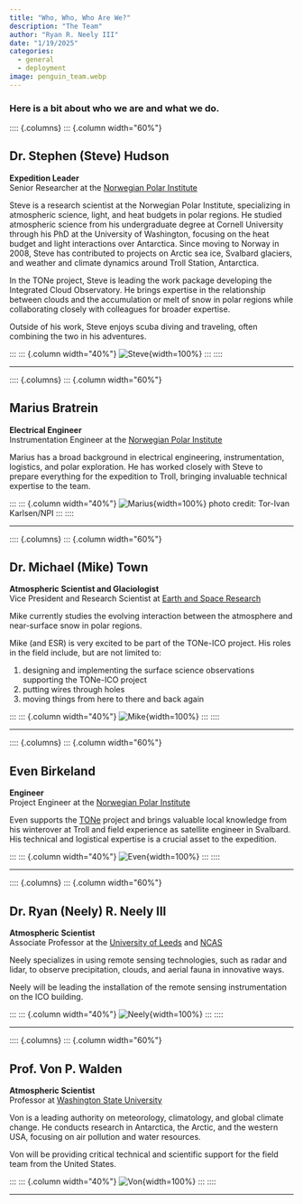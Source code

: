 ```yaml
---
title: "Who, Who, Who Are We?"
description: "The Team"
author: "Ryan R. Neely III"
date: "1/19/2025"
categories:
  - general
  - deployment
image: penguin_team.webp
---
```

### Here is a bit about who we are and what we do.

:::: {.columns}
::: {.column width="60%"}
## Dr. Stephen (Steve) Hudson  
**Expedition Leader**  
Senior Researcher at the [Norwegian Polar Institute](https://www.npolar.no/)

Steve is a research scientist at the Norwegian Polar Institute, specializing in atmospheric science, light, and heat budgets in polar regions. He studied atmospheric science from his undergraduate degree at Cornell University through his PhD at the University of Washington, focusing on the heat budget and light interactions over Antarctica. Since moving to Norway in 2008, Steve has contributed to projects on Arctic sea ice, Svalbard glaciers, and weather and climate dynamics around Troll Station, Antarctica.

In the TONe project, Steve is leading the work package developing the Integrated Cloud Observatory. He brings expertise in the relationship between clouds and the accumulation or melt of snow in polar regions while collaborating closely with colleagues for broader expertise.

Outside of his work, Steve enjoys scuba diving and traveling, often combining the two in his adventures.

:::
::: {.column width="40%"}
![Steve](steve.jpg){width=100%}
:::
::::

---

:::: {.columns}
::: {.column width="60%"}
## Marius Bratrein  
**Electrical Engineer**  
Instrumentation Engineer at the [Norwegian Polar Institute](https://www.npolar.no/)

Marius has a broad background in electrical engineering, instrumentation, logistics, and polar exploration. He has worked closely with Steve to prepare everything for the expedition to Troll, bringing invaluable technical expertise to the team.

:::
::: {.column width="40%"}
![Marius](marius.jpeg){width=100%}
photo credit: Tor-Ivan Karlsen/NPI
:::
::::

---

:::: {.columns}
::: {.column width="60%"}
## Dr. Michael (Mike) Town  
**Atmospheric Scientist and Glaciologist**  
Vice President and Research Scientist at [Earth and Space Research](https://www.esr.org/)

Mike currently studies the evolving interaction between the atmosphere and near-surface snow in polar regions.

Mike (and ESR) is very excited to be part of the TONe-ICO project. His roles in the field include, but are not limited to:
1. designing and implementing the surface science observations supporting the TONe-ICO project
2. putting wires through holes
3. moving things from here to there and back again

:::
::: {.column width="40%"}
![Mike](mike.jpg){width=100%}
:::
::::

---

:::: {.columns}
::: {.column width="60%"}
## Even Birkeland  
**Engineer**  
Project Engineer at the [Norwegian Polar Institute](https://www.npolar.no/)

Even supports the [TONe](https://www.npolar.no/en/tone/) project and brings valuable local knowledge from his winterover at Troll and field experience as satellite engineer in Svalbard. His technical and logistical expertise is a crucial asset to the expedition.

:::
::: {.column width="40%"}
![Even](even.jpg){width=100%}
:::
::::

---

:::: {.columns}
::: {.column width="60%"}
## Dr. Ryan (Neely) R. Neely III
**Atmospheric Scientist**  
Associate Professor at the [University of Leeds](https://environment.leeds.ac.uk/see/staff/1447/dr-ryan-neely-iii) and [NCAS](https://ncas.ac.uk/)

Neely specializes in using remote sensing technologies, such as radar and lidar, to observe precipitation, clouds, and aerial fauna in innovative ways.

Neely will be leading the installation of the remote sensing instrumentation on the ICO building. 

:::
::: {.column width="40%"}
![Neely](neely.png){width=100%}
:::
::::

---

:::: {.columns}
::: {.column width="60%"}
## Prof. Von P. Walden  
**Atmospheric Scientist**  
Professor at [Washington State University](https://ce.wsu.edu/faculty/walden/)

Von is a leading authority on meteorology, climatology, and global climate change. He conducts research in Antarctica, the Arctic, and the western USA, focusing on air pollution and water resources.

Von will be providing critical technical and scientific support for the field team from the United States.

:::
::: {.column width="40%"}
![Von](von.jpg){width=100%}
:::
::::

---


<!-- Here is a breakdown of our team:

Dr. Stephen (Steve) Hudson (Expedition Leader) is a Senior Researcher at the [Norwegian Polar Institute](https://www.npolar.no/) and leads work package responsible for devleoping the Integrated Cloud Observatory with [TONe](https://www.npolar.no/en/tone/). His research focuses mostly on the ways in which ice and snow interact with sunlight to affect Earth’s climate. He became fascinated by the polar regions before high school, and by university, he set his sights on spending a winter at the South Pole. In 2001, he lived this dream during graduate school, sparking a passion for fieldwork that’s taken him on multiple trips to both the Arctic and Antarctic.

![Steve](steve.jpg){width=50%}

Marius Bratrein (Electrical Engineer) is an Instrumentation Engineer within the [Norwegian Polar Institute](https://www.npolar.no/). Marius has a broad background in electrical engineering, instrumentation, logisitics and polar exploration.  Marius has worked hand in hand with Steve to prepare everything for the expedition to Troll.

![Marius](marius.png){width=50%}

Dr Michael (Mike) Town (Climate Scientist) is the Vice President of and Researcher at [Earth and Space Research] (https://www.esr.org/). Similar to Steve, Mike also dreamed of adventurous fieldwork from an early age and had these fullfilled in graduate school by wintering over at the South Pole alngside Steve in 2001. Mike current research focuses on the surface energy budget over polar snow. 

![Mike](mike.jpg){width=50%}

Even Birkeland (Engineer) is a Project Engineer within Norwegian Polar Institute supporting the [TONe](https://www.npolar.no/en/tone/) project. Even has previously spent a year at Troll and brings valuable local knowledge along with technical and logisitical expertise support to the project. 

![Even](even.jpg){width=50%}

Dr. Ryan (Neely) R. Neely (Atmospheric Scientist) is an Associate Professor at the [University of Leeds](https://environment.leeds.ac.uk/see/staff/1447/dr-ryan-neely-iii) and the UK's [National Centre for Atmospheric Science](https://ncas.ac.uk/). Neely focuses on using remote sensing technology (radar and lidar) to observe precipitation, clouds and aerial fauna in new ways. 

![Neely](neely.png){width=50%}

Prof. Von Walden (Atmospheric Scientist) is a professor in the [Civil Engineering department at Washington State University](https://ce.wsu.edu/faculty/walden/). Walden is a leading authority on meteorology, climatology and global climatic change and conducts research in Antarctica and the Arctic as well as being a leader air pollution and water resources in the western USA.

![Von](von.jpg){width=50%} -->

